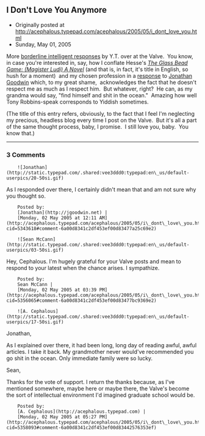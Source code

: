 ## I Don't Love You Anymore

 * Originally posted at http://acephalous.typepad.com/acephalous/2005/05/i_dont_love_you.html
 * Sunday, May 01, 2005



More [borderline intelligent responses](http://www.thevalve.org/go/valve/article/writer\_in\_chief\_a\_bleg/#775) by Y.T. over at the Valve.  You know, in case you're interested in, say, how I conflate Hesse's _[The Glass Bead Game: (Magister Ludi) A Novel]()_ (and that is, in fact, it's title in English, so hush for a moment)  and my chosen profession in a [response](http://www.thevalve.org/go/valve/article/writer\_in\_chief\_a\_bleg/#778) to [Jonathan Goodwin](http://jgoodwin.net/) which, to my great shame,  acknowledges the fact that he doesn't respect me as much as I respect him.  But whatever, right?  He can, as my grandma would say, "find himself and shit in the ocean."  Amazing how well Tony Robbins-speak corresponds to Yiddish sometimes.  

(The title of this entry refers, obviously, to the fact that I feel I'm neglecting my precious, headless blog every time I post on the Valve.  But it's all a part of the same thought process, baby, I promise.  I still love you, baby.  You know that.)

		

* * *

### 3 Comments 

		

                
[]()

	

		![Jonathan](http://static.typepad.com/.shared:vee3ddd0:typepad:en\_us/default-userpics/20-50si.gif)
	

	

		

As I responded over there, I certainly didn't mean that and am not sure why you thought so.

	

		Posted by:
		[Jonathan](http://jgoodwin.net) |
		[Monday, 02 May 2005 at 12:11 AM](http://acephalous.typepad.com/acephalous/2005/05/i\_dont\_love\_you.html?cid=5343618#comment-6a00d8341c2df453ef00d83477a25c69e2)

[]()

	

		![Sean McCann](http://static.typepad.com/.shared:vee3ddd0:typepad:en\_us/default-userpics/03-50si.gif)
	

	

		

Hey, Cephalous.  I'm hugely grateful for your Valve posts and mean to respond to your latest when the chance arises.  I sympathize.

	

		Posted by:
		Sean McCann |
		[Monday, 02 May 2005 at 03:39 PM](http://acephalous.typepad.com/acephalous/2005/05/i\_dont\_love\_you.html?cid=5356065#comment-6a00d8341c2df453ef00d83477bc9369e2)

[]()

	

		![A. Cephalous](http://static.typepad.com/.shared:vee3ddd0:typepad:en\_us/default-userpics/17-50si.gif)
	

	

		

Jonathan, 

As I explained over there, it had been long, long day of reading awful, awful articles.  I take it back.  My grandmother never would've recommended you go shit in the ocean.  Only immediate family were so lucky.

Sean,

Thanks for the vote of support.  I return the thanks because, as I've mentioned somewhere, maybe here or maybe there, the Valve's become the sort of intellectual environment I'd imagined graduate school would be.  

	

		Posted by:
		[A. Cephalous](http://acephalous.typepad.com) |
		[Monday, 02 May 2005 at 05:27 PM](http://acephalous.typepad.com/acephalous/2005/05/i\_dont\_love\_you.html?cid=5358093#comment-6a00d8341c2df453ef00d83442576353ef)

		

        
